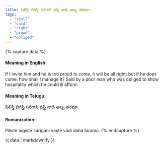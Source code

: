 ```yaml
---
title: పిలిస్తే బిగిస్తే సరిగాని వస్తే వాడి అబ్బ తరమా.
tags:
  - "shall"
  - "said"
  - "right"
  - "proud"
  - "obliged"
---
```


{% capture data %}
#### Meaning in English:
If I invite him and he is too proud to come, it will be all right; but if he does come, how shall I manage it?
Said by a poor man who was obliged to show hospitality which he could ill afford.

#### Meaning in Telugu:
పిలిస్తే బిగిస్తే సరిగాని వస్తే వాడి అబ్బ తరమా.

#### Romanization:
Pilistē bigistē sarigāni vastē vāḍi abba taramā.
{% endcapture %}

{{ data | markdownify }}


